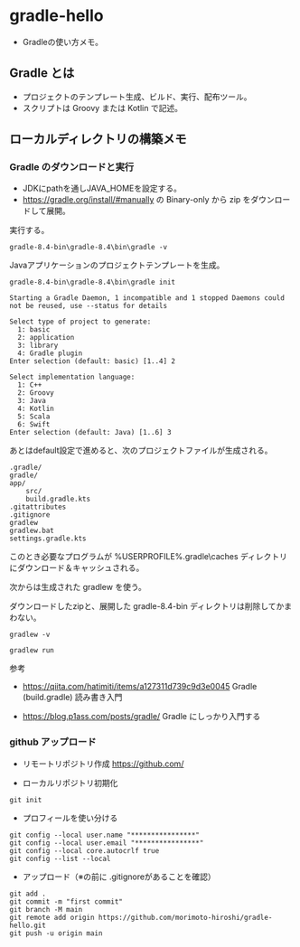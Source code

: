 # gradle-hello

+ Gradleの使い方メモ。

## Gradle とは

+ プロジェクトのテンプレート生成、ビルド、実行、配布ツール。
+ スクリプトは Groovy または Kotlin で記述。

## ローカルディレクトリの構築メモ

### Gradle のダウンロードと実行

+ JDKにpathを通しJAVA_HOMEを設定する。
+ https://gradle.org/install/#manually の Binary-only から zip をダウンロードして展開。

実行する。

```
gradle-8.4-bin\gradle-8.4\bin\gradle -v
```

Javaアプリケーションのプロジェクトテンプレートを生成。

```
gradle-8.4-bin\gradle-8.4\bin\gradle init

Starting a Gradle Daemon, 1 incompatible and 1 stopped Daemons could not be reused, use --status for details

Select type of project to generate:
  1: basic
  2: application
  3: library
  4: Gradle plugin
Enter selection (default: basic) [1..4] 2

Select implementation language:
  1: C++
  2: Groovy
  3: Java
  4: Kotlin
  5: Scala
  6: Swift
Enter selection (default: Java) [1..6] 3
```

あとはdefault設定で進めると、次のプロジェクトファイルが生成される。

```
.gradle/
gradle/
app/
    src/
    build.gradle.kts
.gitattributes
.gitignore
gradlew
gradlew.bat
settings.gradle.kts
```

このとき必要なプログラムが %USERPROFILE%\.gradle\caches ディレクトリにダウンロード＆キャッシュされる。

次からは生成された gradlew を使う。

ダウンロードしたzipと、展開した gradle-8.4-bin ディレクトリは削除してかまわない。

```
gradlew -v

gradlew run
```

参考

+ https://qiita.com/hatimiti/items/a127311d739c9d3e0045 Gradle (build.gradle) 読み書き入門

+ https://blog.p1ass.com/posts/gradle/ Gradle にしっかり入門する

### github アップロード

+ リモートリポジトリ作成
https://github.com/

+ ローカルリポジトリ初期化
```
git init
```

+ プロフィールを使い分ける
```
git config --local user.name "****************"
git config --local user.email "****************"
git config --local core.autocrlf true
git config --list --local
```

+ アップロード（※の前に .gitignoreがあることを確認）
```
git add .
git commit -m "first commit"
git branch -M main
git remote add origin https://github.com/morimoto-hiroshi/gradle-hello.git
git push -u origin main
```
